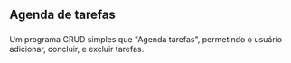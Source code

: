 ## Agenda de tarefas
###
Um programa CRUD simples que "Agenda tarefas", permetindo o usuário adicionar, concluir, e excluir tarefas.
